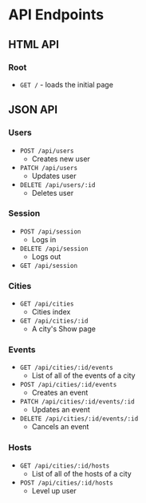 # API Endpoints

## HTML API

### Root

- `GET /` - loads the initial page

## JSON API

### Users

- `POST /api/users`
	- Creates new user
- `PATCH /api/users`
	- Updates user
- `DELETE /api/users/:id`
	- Deletes user

### Session

- `POST /api/session`
	- Logs in
- `DELETE /api/session`
	- Logs out
- `GET /api/session`

### Cities

- `GET /api/cities`
  - Cities index
- `GET /api/cities/:id`
  - A city's Show page 

### Events

- `GET /api/cities/:id/events`
  - List of all of the events of a city
- `POST /api/cities/:id/events`
  - Creates an event
- `PATCH /api/cities/:id/events/:id`
  - Updates an event
- `DELETE /api/cities/:id/events/:id`
  - Cancels an event

### Hosts

- `GET /api/cities/:id/hosts`
  - List of all of the hosts of a city
- `POST /api/cities/:id/hosts`
  - Level up user